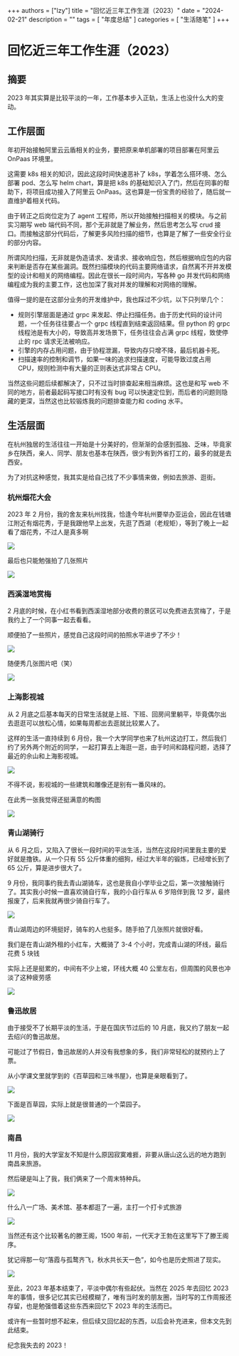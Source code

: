 +++
authors = ["lzy"]
title = "回忆近三年工作生涯（2023）"
date = "2024-02-21"
description = ""
tags = [
    "年度总结"
]
categories = [
    "生活随笔"
]
+++

# 回忆近三年工作生涯（2023）

## 摘要

2023 年其实算是比较平淡的一年，工作基本步入正轨，生活上也没什么大的变动。

## 工作层面

年初开始接触阿里云云盾相关的业务，要把原来单机部署的项目部署在阿里云 OnPaas 环境里。

这需要 k8s 相关的知识，因此这段时间快速恶补了 k8s，学着怎么搭环境、怎么部署 pod、怎么写 helm chart，算是把 k8s 的基础知识入了门，然后在同事的帮助下，将项目成功接入了阿里云 OnPaas。这也算是一份宝贵的经验了，随后就一直维护着相关代码。

由于转正之后岗位定为了 agent 工程师，所以开始接触扫描相关的模块。与之前实习期写 web 端代码不同，那个无非就是了解业务，然后思考怎么写 crud 接口。而接触这部分代码后，了解更多风险扫描的细节，也算是了解了一些安全行业的部分内容。

所谓风险扫描，无非就是伪造请求、发请求、接收响应包，然后根据响应包的内容来判断是否存在某些漏洞。既然扫描模块的代码主要网络请求，自然离不开并发模型的设计和相关的网络编程。因此在很长一段时间内，写各种 go 并发代码和网络编程成为我的主要工作，这也加深了我对并发的理解和对网络的理解。

值得一提的是在这部分业务的开发维护中，我也踩过不少坑，以下只列举几个：

- 规则引擎层面是通过 grpc 来发起、停止扫描任务。由于历史代码的设计问题，一个任务往往要占一个 grpc 线程直到结束返回结果。但 python 的 grpc 线程池是有大小的，导致高并发场景下，任务往往会占满 grpc 线程，致使停止的 rpc 请求无法被响应。
- 引擎的内存占用问题，由于协程泄漏，导致内存只增不降，最后机器卡死。
- 扫描速率的控制和调节，如果一味的追求扫描速度，可能导致过度占用 CPU，规则检测中有大量的正则表达式非常占 CPU。

当然这些问题后续都解决了，只不过当时排查起来相当麻烦。这也是和写 web 不同的地方，前者最起码写接口时有没有 bug 可以快速定位到，而后者的问题则隐藏的更深，当然这也比较锻炼我的问题排查能力和 coding 水平。

## 生活层面

在杭州独居的生活往往一开始是十分美好的，但渐渐的会感到孤独、乏味，毕竟家乡在陕西，亲人、同学、朋友也基本在陕西，很少有到外省打工的，最多的就是去西安。

为了对抗这种感觉，我其实是给自己找了不少事情来做，例如去旅游、逛街。

### 杭州烟花大会

2023 年 2 月份，我的舍友来杭州找我，恰逢今年杭州要举办亚运会，因此在钱塘江附近有烟花秀，于是我跟他早上出发，先逛了西湖（老规矩），等到了晚上一起看了烟花秀，不过人是真多啊

![](../static/Eg9ObLHv7oO8UUxLz3gcqRTxnJb.png)

最后也只能勉强拍了几张照片

![](../static/Nrzlbavylo20dzxNCymcda3Rnlf.png)

### 西溪湿地赏梅

2 月底的时候，在小红书看到西溪湿地部分收费的景区可以免费进去赏梅了，于是我约上了一个同事一起去看看。

顺便拍了一些照片，感觉自己这段时间的拍照水平进步了不少！

![](../static/NBKibR9ldob9w8xqV3lcphf4nce.png)

随便秀几张图片吧（笑）

![](../static/P4XjbfSOjo7Qv7xggAWcAUdfnPn.png)

### 上海影视城

从 2 月底之后基本每天的日常生活就是上班、下班、回房间里躺平，毕竟偶尔出去逛逛可以放松心情，如果每周都出去逛就比较累人了。

这样的生活一直持续到 6 月份，我一个大学同学也来了杭州这边打工，然后我们约了另外两个附近的同学，一起打算去上海逛一逛，由于时间和路程问题，选择了最近的佘山和上海影视城。

![](../static/HKIKbQrTuoYgjPxBBc7cgoq2nIf.png)

不得不说，影视城的一些建筑和雕像还是别有一番风味的。

在此秀一张我觉得还挺满意的构图

![](../static/ADYzbsQ00ouBB9xDfDGcv2DEnsf.png)

### 青山湖骑行

从 6 月之后，又陷入了很长一段时间的平淡生活，当然在这段时间里我主要的爱好就是撸铁。从一个只有 55 公斤体重的细狗，经过大半年的锻炼，已经增长到了 65 公斤，算是进步很大了。

9 月份，我同事约我去青山湖骑车，这也是我自小学毕业之后，第一次接触骑行了。其实我小时候一直喜欢骑自行车，我的小自行车从 6 岁陪伴到我 12 岁，最终报废了，后来我就再很少骑自行车了。

![](../static/JpMPb7CKxo2Kb5xzAIKcbfUknfh.png)

青山湖周边的环境挺好，骑车的人也挺多。随手拍了几张照片就很好看。

我们是在青山湖外租的小红车，大概骑了 3-4 个小时，完成青山湖的环线，最后花费 5 块钱

实际上还是挺累的，中间有不少上坡，环线大概 40 公里左右，但周围的风景也冲淡了这种疲劳感

![](../static/Ro6Sb2AbdoDzhpxEaMSc1V1Fnrh.png)

### 鲁迅故居

由于接受不了长期平淡的生活，于是在国庆节过后的 10 月底，我又约了朋友一起去绍兴的鲁迅故居。

可能过了节假日，鲁迅故居的人并没有我想象的多，我们非常轻松的就预约上了票。

从小学课文里就学到的《百草园和三味书屋》，也算是亲眼看到了。

![](../static/VSQDbqdMGoOWl0x2opLck7D4ncd.png)

下面是百草园，实际上就是很普通的一个菜园子。

![](../static/HgY2boLi6osKMIx2vIucP2jmnug.png)

### 南昌

11 月份，我的大学室友不知是什么原因寂寞难捱，非要从唐山这么远的地方跑到南昌来旅游。

然后硬是叫上了我，我们俩来了一个周末特种兵。

![](../static/DsIwbP8YtoUpPDx1cpocT36nniG.png)

什么八一广场、美术馆、基本都逛了一遍，主打一个打卡式旅游

![](../static/KiuqbkjRhoUcu7xOjB6c9oTInsA.png)

当然还有这个比较著名的滕王阁，1500 年前，一代天才王勃在这里写下了滕王阁序。

犹记得那一句“落霞与孤鹜齐飞，秋水共长天一色”，如今也是历史照进了现实。

![](../static/AUv9b4Q1voKkzhxz5OccpJ9cnzc.png)

至此，2023 年基本结束了，平淡中偶尔有些起伏。当然在 2025 年去回忆 2023 年的事情，很多记忆其实已经模糊了，唯有当时发的朋友圈，当时写的工作周报还存留，也是勉强借着这些东西来回忆下 2023 年的生活而已。

或许有一些暂时想不起来，但后续又回忆起的东西，以后会补充进来，但本文先到此结束。

纪念我失去的 2023！
